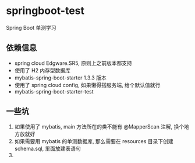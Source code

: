 # springboot-test
Spring Boot 单测学习
## 依赖信息
- spring cloud Edgware.SR5, 原则上之前版本都支持
- 使用了 H2 内存型数据库
- mybatis-spring-boot-starter 1.3.3 版本
- 使用了 spring cloud config, 如果懒得搭服务端, 给个默认值就行
- mybatis-spring-boot-starter-test

## 一些坑
1. 如果使用了 mybatis, main 方法所在的类不能有 @MapperScan 注解, 换个地方放就好
2. 如果需要用 mybatis 的单测数据库, 那么需要在 resources 目录下创建 schema.sql, 里面放建表语句
3. 